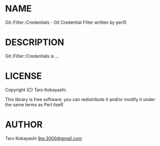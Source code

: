 # NAME

Git::Filter::Credentials - Git Credential Filter written by perl5

# DESCRIPTION

Git::Filter::Credentials is ...

# LICENSE

Copyright (C) Taro Kobayashi.

This library is free software; you can redistribute it and/or modify
it under the same terms as Perl itself.

# AUTHOR

Taro Kobayashi <9re.3000@gmail.com>
